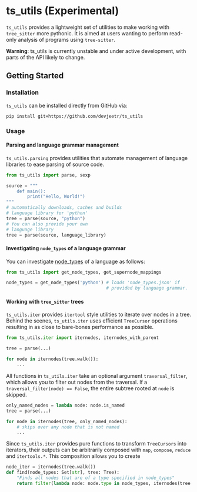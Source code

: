 # ts_utils (Experimental)

`ts_utils` provides a lightweight set of utilities to make working with `tree_sitter` more pythonic. It is aimed at users wanting to perform
read-only analysis of programs using `tree-sitter`.

**Warning**: ts_utils is currently unstable and under active development, with parts of the API likely to change.

## Getting Started

### Installation

`ts_utils` can be installed directly from GitHub via:
```
pip install git+https://github.com/devjeetr/ts_utils
```

### Usage

#### Parsing and language grammar management

`ts_utils.parsing` provides utilities that automate management of language libraries to ease parsing of source code.

```python
from ts_utils import parse, sexp

source = """
    def main():
        print("Hello, World!")
"""
# automatically downloads, caches and builds
# language library for 'python'
tree = parse(source, "python")
# You can also provide your own
# language library
tree = parse(source, language_library)
```

#### Investigating `node_types` of a language grammar

You can investigate [node_types](https://tree-sitter.github.io/tree-sitter/using-parsers#static-node-types) of a language as follows:

```python
from ts_utils import get_node_types, get_supernode_mappings

node_types = get_node_types('python') # loads 'node_types.json' if
                                      # provided by language grammar.

```

#### Working with `tree_sitter` trees

`ts_utils.iter` provides `itertool` style utilities to iterate over
nodes in a tree. Behind the scenes, `ts_utils.iter` uses efficient `TreeCursor` operations
resulting in as close to bare-bones performance as possible.

```python
from ts_utils.iter import iternodes, iternodes_with_parent

tree = parse(...)

for node in iternodes(tree.walk()):
    ...
```

All functions in `ts_utils.iter` take an optional argument `traversal_filter`, which allows you to filter out nodes from the
traversal. If a `traversal_filter(node) == False`, the entire subtree
rooted at `node` is skipped.

```python
only_named_nodes = lambda node: node.is_named
tree = parse(...)

for node in iternodes(tree, only_named_nodes):
    # skips over any node that is not named
    ...
```

Since `ts_utils.iter` provides pure functions to transform `TreeCursors` into iterators, their outputs can be arbitrarily composed with `map`, `compose`, `reduce` and `itertools.*`. This composition allows you to create 

```python
node_iter = iternodes(tree.walk())
def find(node_types: Set[str], tree: Tree):
    "Finds all nodes that are of a type specified in node_types"
    return filter(lambda node: node.type in node_types, iternodes(tree.walk()))
```
